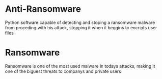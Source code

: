 # Anti-Ransomware
Python software capable of detecting and stoping a ransomware malware from proceding with his attack, stopping it when it beggins to encripts user files
<h1>Ransomware</h1>

Ransomware is one of the most used malware in todays attacks, making it one of the biguest threats to companys and private users
